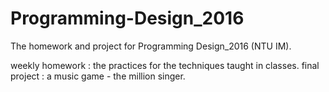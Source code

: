 # Programming-Design_2016
The homework and project for Programming Design_2016 (NTU IM).

weekly homework : the practices for the techniques taught in classes.
final project : a music game - the million singer.
